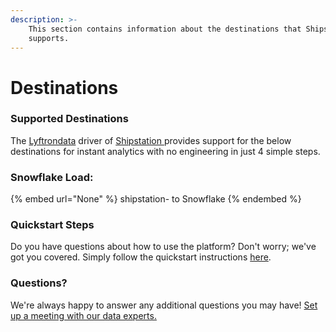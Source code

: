```yaml
---
description: >-
    This section contains information about the destinations that Shipstation 
    supports.
---
```


# Destinations

### Supported Destinations

The [Lyftrondata](https://www.lyftrondata.com/) driver of [Shipstation ](None) provides support for the below destinations for instant analytics with no engineering in just 4 simple steps.

### Snowflake Load:

{% embed url="None" %}
shipstation- to Snowflake
{% endembed %}

### Quickstart Steps

Do you have questions about how to use the platform? Don't worry; we've got you covered. Simply follow the quickstart instructions [here](README.md).

### Questions? <a href="#questions" id="questions"></a>

We're always happy to answer any additional questions you may have! [Set up a meeting with our data experts.](https://www.lyftrondata.com/book-a-meeting/)
